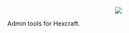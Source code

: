 <p style="text-align: center">
    <img src="http://i.imgur.com/zyHEwrs.png"/>
</p>

<p style="text-align:justify">
Admin tools for Hexcraft.
</p>